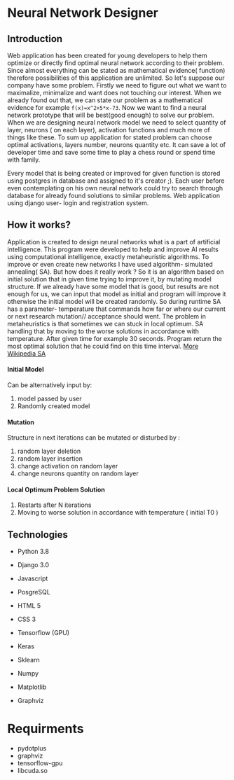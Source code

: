 # Neural Network Designer
## Introduction
Web application has been created for young developers to help them optimize or directly find optimal neural network according to
 their problem. Since almost everything can be stated as mathematical evidence( function) therefore possibilities of this application are unlimited.
 So let's suppose our company have some problem. Firstly we need to figure out what we want to maximalize, minimalize and want does not touching our interest.
 When we already found out that, we can state our problem as a mathematical evidence for example 
 `f(x)=x^2+5*x-73`. 
 Now we want to find a neural network 
 prototype that will be best(good enough) to solve our problem.
 When we are designing neural network model we need to select quantity of layer, neurons ( on each layer), activation functions and much more of things like these. 
  To sum up application for stated problem can choose optimal activations, layers number, neurons quantity  etc. It can save a lot of developer time and save some time to play a chess round or spend time with family.

Every model that is being created or improved for given function is stored using postgres in database and assigned to it's creator ;).
Each user before even contemplating on his own neural network could try to search through database for already found solutions to similar problems.
Web application using django user- login and registration system.

## How it works?
 Application is created to design neural networks what is a part of artificial intelligence.
  This program were developed to help and improve AI results using computational intelligence, exactly metaheuristic algorithms.
 To improve or even create new networks I have used algorithm- simulated annealing( SA). But how does it really work ?
 So it is an algorithm based on initial solution that in given time trying to improve it, by mutating model structure.
  If we already have some model that is good, but results are not enough for us, we can input that model as initial and 
  program will improve it otherwise the initial model will be created randomly. So during runtime SA has a parameter- 
  temperature that commands how far or where our current or next research mutation// acceptance should went. The problem in metaheuristics is
   that sometimes we can stuck in local optimum. SA handling that by moving to the worse solutions in accordance with
   temperature. After given time for example 30 seconds. Program return the most optimal solution that he could find on this
   time interval. [More Wikipedia SA](https://en.wikipedia.org/wiki/Simulated_annealing)
#### Initial Model
Can be alternatively input by:
1. model passed by user
2. Randomly created model
#### Mutation
Structure in next iterations can be mutated or disturbed by :
1. random layer deletion
2. random layer insertion
3. change activation on random layer
4. change neurons quantity on random layer
#### Local Optimum Problem Solution
1. Restarts after N iterations
2. Moving to worse solution in accordance with temperature ( initial T0 )

## Technologies

- Python 3.8
- Django 3.0
- Javascript
- PosgreSQL
- HTML 5
- CSS 3


- Tensorflow (GPU)
- Keras
- Sklearn


- Numpy
- Matplotlib
- Graphviz

# Requirments 
- pydotplus
- graphviz 
- tensorflow-gpu
- libcuda.so
